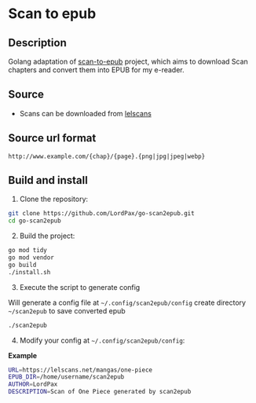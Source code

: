 # Scan to epub

## Description

Golang adaptation of [scan-to-epub](https://github.com/LordPax/scan-to-epub.git) project, which aims to download Scan chapters and convert them into EPUB for my e-reader.

## Source

* Scans can be downloaded from [lelscans](https://lelscans.net/lecture-ligne-one-piece)

## Source url format

```
http://www.example.com/{chap}/{page}.{png|jpg|jpeg|webp}
```

## Build and install

1. Clone the repository:

```bash
git clone https://github.com/LordPax/go-scan2epub.git
cd go-scan2epub
```

2. Build the project:

```bash
go mod tidy
go mod vendor
go build
./install.sh
```

3. Execute the script to generate config

Will generate a config file at `~/.config/scan2epub/config` create directory `~/scan2epub` to save converted epub

```bash
./scan2epub
```

4. Modify your config at `~/.config/scan2epub/config`:

**Example**

```bash
URL=https://lelscans.net/mangas/one-piece
EPUB_DIR=/home/username/scan2epub
AUTHOR=LordPax
DESCRIPTION=Scan of One Piece generated by scan2epub
```
